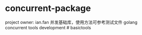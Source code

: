 # concurrent-package

project owner: ian.fan
并发基础库，使用方法可参考测试文件
golang concurrent tools development # basictools
